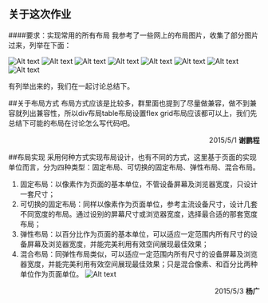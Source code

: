 ## 关于这次作业
####要求：实现常用的所有布局
我参考了一些网上的布局图片，收集了部分图片过来，列举在下面：

![Alt text](http://1.cutexie.sinaapp.com/ali/1.jpg)
![Alt text](http://1.cutexie.sinaapp.com/ali/2.jpg)
![Alt text](http://1.cutexie.sinaapp.com/ali/3.jpg)
![Alt text](http://1.cutexie.sinaapp.com/ali/4.jpg)
![Alt text](http://1.cutexie.sinaapp.com/ali/5.jpg)
![Alt text](http://1.cutexie.sinaapp.com/ali/6.jpg)
![Alt text](http://1.cutexie.sinaapp.com/ali/7.jpg)
![Alt text](http://1.cutexie.sinaapp.com/ali/8.jpg)

有列举出来的，我们在一起讨论总结下。

##关于布局方式
布局方式应该是比较多，群里面也提到了尽量做兼容，做不到兼容就列出兼容性，所以div布局table布局设置flex grid布局应该都可以上，我们先总结下可能的布局在讨论怎么写代码吧。

<p align="right">2015/5/1 <b>谢鹏程</b></p>

##布局实现
采用何种方式实现布局设计，也有不同的方式，这里基于页面的实现单位而言，分为四种类型：固定布局、可切换的固定布局、弹性布局、混合布局。

1. 固定布局：以像素作为页面的基本单位，不管设备屏幕及浏览器宽度，只设计一套尺寸；
2. 可切换的固定布局：同样以像素作为页面单位，参考主流设备尺寸，设计几套不同宽度的布局。通过设别的屏幕尺寸或浏览器宽度，选择最合适的那套宽度布局；
3. 弹性布局：以百分比作为页面的基本单位，可以适应一定范围内所有尺寸的设备屏幕及浏览器宽度，并能完美利用有效空间展现最佳效果；
4. 混合布局：同弹性布局类似，可以适应一定范围内所有尺寸的设备屏幕及浏览器宽度，并能完美利用有效空间展现最佳效果；只是混合像素、和百分比两种单位作为页面单位。
![Alt text](http://heyuchan.com/wp-content/uploads/2015/02/03布局实现.png)

<p align="right">2015/5/3 <b>杨广</b></p>
